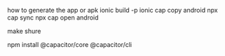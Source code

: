 how to generate the app or apk
ionic build -p
ionic cap copy android
npx cap sync
npx cap open android


make shure

npm install @capacitor/core @capacitor/cli
